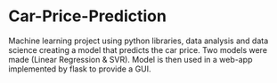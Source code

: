 # Car-Price-Prediction
Machine learning project using python libraries, data analysis and data science creating a model that predicts the car price. Two models were made (Linear Regression & SVR). Model is then used in a web-app implemented by flask to provide a GUI.
